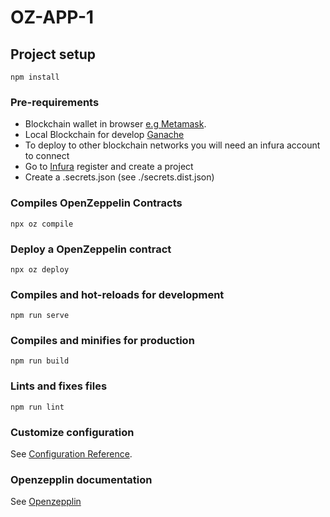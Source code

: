# OZ-APP-1

## Project setup
```
npm install
```

### Pre-requirements
* Blockchain wallet in browser [e.g Metamask](https://metamask.io/).
* Local Blockchain for develop [Ganache](https://www.trufflesuite.com/ganache)
* To deploy to other blockchain networks you will need an infura account to connect
* Go to [Infura](https://infura.io/) register and create a project
* Create a .secrets.json (see ./secrets.dist.json)

### Compiles OpenZeppelin Contracts
```
npx oz compile
```

### Deploy a OpenZeppelin contract
```
npx oz deploy
```

### Compiles and hot-reloads for development
```
npm run serve
```

### Compiles and minifies for production
```
npm run build
```

### Lints and fixes files
```
npm run lint
```

### Customize configuration
See [Configuration Reference](https://cli.vuejs.org/config/).

### Openzepplin documentation
See [Openzepplin](https://docs.openzeppelin.com/)
